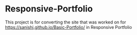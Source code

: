 # Responsive-Portfolio
This project is for converting the site that was worked on for https://sanishj.github.io/Basic-Portfolio/ in Responsive Portfolio
